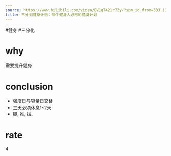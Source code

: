 ```yaml
---
source: https://www.bilibili.com/video/BV1gT421r7Zy/?spm_id_from=333.1387.favlist.content.click&vd_source=549bde2564979641a5f0adbcfa529b0a
title: 三分划健身计划：每个健身人必用的健身计划
---
```


#健身 #三分化
# why
需要提升健身

# conclusion
- 强度日与容量日交替
- 三天必须休息1~2天
- 腿, 推, 拉.

# rate
4
